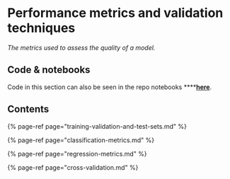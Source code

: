 # Performance metrics and validation techniques

_The metrics used to assess the quality of a model._

## Code & notebooks

Code in this section can also be seen in the repo notebooks ****[**here**](https://nbviewer.jupyter.org/github/martinapugliese/tales-science-data/tree/master/machine-learning-model-assessment/performance-metrics-and-validation-techniques/notebooks/).

## Contents

{% page-ref page="training-validation-and-test-sets.md" %}

{% page-ref page="classification-metrics.md" %}

{% page-ref page="regression-metrics.md" %}

{% page-ref page="cross-validation.md" %}



